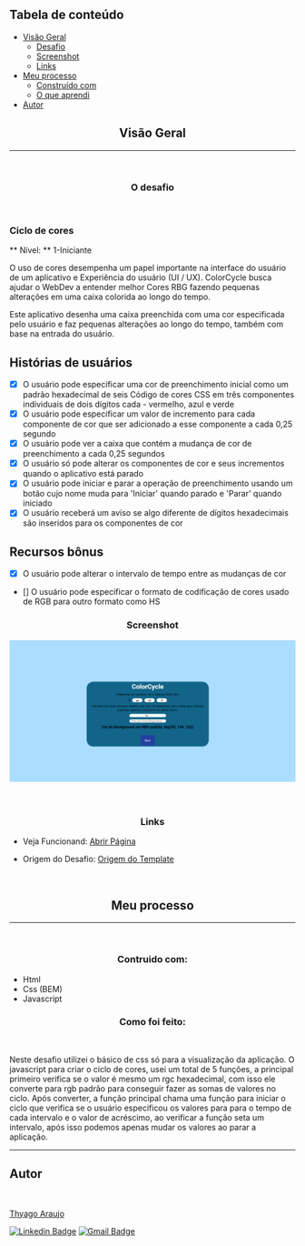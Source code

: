 <h2> Tabela de conteúdo </h2>

-  [Visão Geral](#visão-geral)
   -  [Desafio](#desafio)
   -  [Screenshot](#screenshot)
   -  [Links](#links)
-  [Meu processo](#meu-processo)
   -  [Construído com](#build-with)
   -  [O que aprendi](#o-que-aprendi)
-  [Autor](#autor)

<h2 id="visão-geral" align="center"> Visão Geral </h2>

---

<br>
<h3 id="desafio" align="center">O desafio </h3>
<br>
<h3>Ciclo de cores</h3>
<p>

** Nível: ** 1-Iniciante

O uso de cores desempenha um papel importante na interface do usuário de um aplicativo e
Experiência do usuário (UI / UX). ColorCycle busca ajudar o WebDev a entender melhor
Cores RBG fazendo pequenas alterações em uma caixa colorida ao longo do tempo.

Este aplicativo desenha uma caixa preenchida com uma cor especificada pelo usuário e faz pequenas alterações
ao longo do tempo, também com base na entrada do usuário.

## Histórias de usuários

-  [x] O usuário pode especificar uma cor de preenchimento inicial como um padrão hexadecimal de seis
       Código de cores CSS em três componentes individuais de dois dígitos cada - vermelho,
       azul e verde
-  [x] O usuário pode especificar um valor de incremento para cada componente de cor que
       ser adicionado a esse componente a cada 0,25 segundo
-  [x] O usuário pode ver a caixa que contém a mudança de cor de preenchimento a cada 0,25 segundos
-  [x] O usuário só pode alterar os componentes de cor e seus incrementos quando
       o aplicativo está parado
-  [x] O usuário pode iniciar e parar a operação de preenchimento usando um botão cujo nome
       muda para 'Iniciar' quando parado e 'Parar' quando iniciado
-  [x] O usuário receberá um aviso se algo diferente de dígitos hexadecimais
       são inseridos para os componentes de cor

## Recursos bônus

-  [x] O usuário pode alterar o intervalo de tempo entre as mudanças de cor
-  [] O usuário pode especificar o formato de codificação de cores usado de RGB para outro formato como HS

</p>

<h3 id="screenshot" align="center"> Screenshot </h3>
<div align="center">
<img src="./readme/web.png" max-width="750px">
</div>
<br>
<br>

<h3 id="links" align="center"> Links </h3>

-  Veja Funcionand: [Abrir Página](https://thyagoaraujom.github.io/Praticando-templates/iniciante/ColorCycle/index.html)

-  Origem do Desafio: [Origem do Template](https://github.com/florinpop17/app-ideas)

<br>

<h2 id="meu-processo" align="center"> Meu processo </h2>

---

<br>
<h3 id="build-with" align="center"> Contruido com: </h3>

-  Html
-  Css (BEM)
-  Javascript

<h3 id="o-que-aprendi" align="center"> Como foi feito: </h3>
<br>
<p>
Neste desafio utilizei o básico de css só para a visualização da aplicação. O javascript para criar o ciclo de cores, usei um total de 5 funções, a principal primeiro verifica se o valor é mesmo um rgc hexadecimal, com isso ele converte para rgb padrão para conseguir fazer as somas de valores no ciclo. Após converter, a função principal chama uma função para iniciar o ciclo que verifica se o usuário especificou os valores para para o tempo de cada intervalo e o valor de acréscimo, ao verificar a função seta um intervalo, após isso podemos apenas mudar os valores ao parar a aplicação.
</p>

---

<h2 id="autor">Autor</h2>

<a href="https://github.com/thyagoaraujom">
 <img style="border-radius: 50%;" src="https://avatars.githubusercontent.com/u/51569984" width="100px;" alt=""/>
</br>
<p> Thyago Araujo <p>
</a>

[![Linkedin Badge](https://img.shields.io/badge/-ThyagoAraujo-blue?style=flat-square&logo=Linkedin&logoColor=white&link=https://www.linkedin.com/in/thyago-araujo-m/)](https://www.linkedin.com/in/thyago-araujo-m/)
[![Gmail Badge](https://img.shields.io/badge/-thyagoaraujomotta@gmail.com-c14438?style=flat-square&logo=Gmail&logoColor=white&link=mailto:thyagoaraujomotta@gmail.com)](mailto:thyagoaraujomotta@gmail.com)
